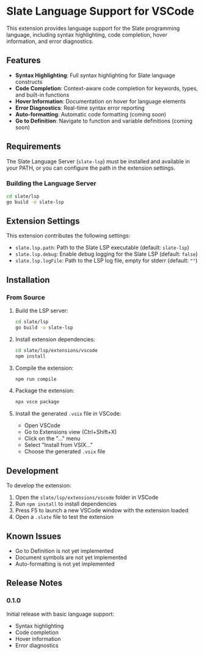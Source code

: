 # Slate Language Support for VSCode

This extension provides language support for the Slate programming language, including syntax highlighting, code completion, hover information, and error diagnostics.

## Features

- **Syntax Highlighting**: Full syntax highlighting for Slate language constructs
- **Code Completion**: Context-aware code completion for keywords, types, and built-in functions
- **Hover Information**: Documentation on hover for language elements
- **Error Diagnostics**: Real-time syntax error reporting
- **Auto-formatting**: Automatic code formatting (coming soon)
- **Go to Definition**: Navigate to function and variable definitions (coming soon)

## Requirements

The Slate Language Server (`slate-lsp`) must be installed and available in your PATH, or you can configure the path in the extension settings.

### Building the Language Server

```bash
cd slate/lsp
go build -o slate-lsp
```

## Extension Settings

This extension contributes the following settings:

* `slate.lsp.path`: Path to the Slate LSP executable (default: `slate-lsp`)
* `slate.lsp.debug`: Enable debug logging for the Slate LSP (default: `false`)
* `slate.lsp.logFile`: Path to the LSP log file, empty for stderr (default: `""`)

## Installation

### From Source

1. Build the LSP server:
   ```bash
   cd slate/lsp
   go build -o slate-lsp
   ```

2. Install extension dependencies:
   ```bash
   cd slate/lsp/extensions/vscode
   npm install
   ```

3. Compile the extension:
   ```bash
   npm run compile
   ```

4. Package the extension:
   ```bash
   npx vsce package
   ```

5. Install the generated `.vsix` file in VSCode:
   - Open VSCode
   - Go to Extensions view (Ctrl+Shift+X)
   - Click on the "..." menu
   - Select "Install from VSIX..."
   - Choose the generated `.vsix` file

## Development

To develop the extension:

1. Open the `slate/lsp/extensions/vscode` folder in VSCode
2. Run `npm install` to install dependencies
3. Press F5 to launch a new VSCode window with the extension loaded
4. Open a `.slate` file to test the extension

## Known Issues

- Go to Definition is not yet implemented
- Document symbols are not yet implemented
- Auto-formatting is not yet implemented

## Release Notes

### 0.1.0

Initial release with basic language support:
- Syntax highlighting
- Code completion
- Hover information
- Error diagnostics